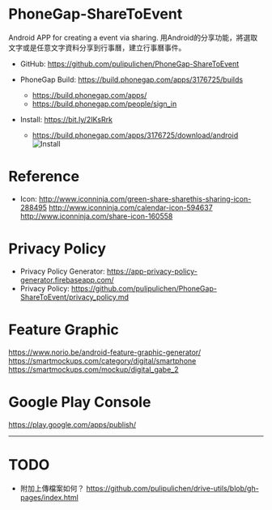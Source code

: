 # PhoneGap-ShareToEvent
Android APP for creating a event via sharing.
用Android的分享功能，將選取文字或是任意文字資料分享到行事曆，建立行事曆事件。

- GitHub: https://github.com/pulipulichen/PhoneGap-ShareToEvent
- PhoneGap Build: https://build.phonegap.com/apps/3176725/builds
    * https://build.phonegap.com/apps/
    * https://build.phonegap.com/people/sign_in

- Install: https://bit.ly/2IKsRrk
    * https://build.phonegap.com/apps/3176725/download/android
![Install](https://chart.googleapis.com/chart?chs=116x116&cht=qr&chl=https://build.phonegap.com/apps/3176725/install/DNZBQy-QDMDQZAi-AzzK&chld=L|1&choe=UTF-8)


# Reference
- Icon: http://www.iconninja.com/green-share-sharethis-sharing-icon-288495
http://www.iconninja.com/calendar-icon-594637
http://www.iconninja.com/share-icon-160558

# Privacy Policy
- Privacy Policy Generator: https://app-privacy-policy-generator.firebaseapp.com/
- Privacy Policy: https://github.com/pulipulichen/PhoneGap-ShareToEvent/privacy_policy.md

# Feature Graphic

https://www.norio.be/android-feature-graphic-generator/
https://smartmockups.com/category/digital/smartphone
https://smartmockups.com/mockup/digital_gabe_2

# Google Play Console
https://play.google.com/apps/publish/



---------

# TODO
- 附加上傳檔案如何？ https://github.com/pulipulichen/drive-utils/blob/gh-pages/index.html
